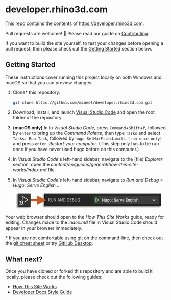 # developer.rhino3d.com

This repo contains the contents of https://developer.rhino3d.com.

Pull requests are welcome! :tada: Please read our guide on [Contributing](https://github.com/mcneel/developer.rhino3d.com/blob/main/CONTRIBUTING.md).

If you want to build the site yourself, to test your changes before opening a pull request, then please check out the [Getting Started](#getting-started) section below.

## Getting Started

These instructions cover running this project locally on both Windows and macOS so that you can preview changes:

1. Clone\* this repository:

    ```sh
    git clone https://github.com/mcneel/developer.rhino3d.com.git
    ```

2. Download, install, and launch [Visual Studio Code](https://code.visualstudio.com/) and open the root folder of the repository.

3. **(macOS only)** In In *Visual Studio Code*, press `Command`+`Shift`+`P`, followed by `enter` to bring up the *Command Palette*, then type `Tasks` and select `Tasks: Run Task`, followed by `hugo SetMaxFilesLimits (run once only)` and press `enter`. *Restart your computer*. (This step only has to be run once if you have never used hugo before on this computer.)

4. In *Visual Studio Code*'s left-hand sidebar, navigate to the (file) *Explorer* section, open the *content/en/guides/general/how-this-site-works/index.md* file.

5. In *Visual Studio Code's* left-hand sidebar, navigate to *Run and Debug* > *Hugo: Serve English* ...

    ![VSCode hugo serve english](static/images/vscode-hugo-serve-english.png)

Your web browser should open to the *How This Site Works* guide, ready for editing. Changes made to the *index.md* file in Visual Studio Code should appear in your browser immediately.

\* If you are not comfortable using git on the command-line, then check out the [git cheat sheet](https://services.github.com/on-demand/downloads/github-git-cheat-sheet.pdf) or try [GitHub Desktop](https://desktop.github.com).

## What next?

Once you have cloned or forked this repository and are able to build it locally, please check out the following guides:

* [How This Site Works](https://developer.rhino3d.com/guides/general/how-this-site-works/)
* [Developer Docs Style Guide](https://developer.rhino3d.com/guides/general/developer-docs-style-guide/)
